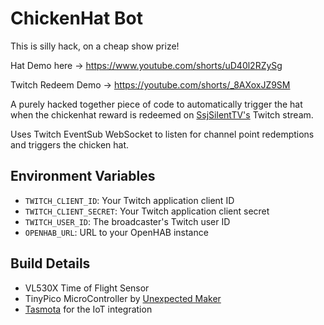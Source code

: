 # ChickenHat Bot

This is silly hack, on a cheap show prize!

Hat Demo here -> https://www.youtube.com/shorts/uD40l2RZySg

Twitch Redeem Demo -> https://youtube.com/shorts/_8AXoxJZ9SM

A purely hacked together piece of code to automatically trigger the hat when the chickenhat reward is redeemed on [SsjSilentTV's](https://www.twitch.tv/ssjsilenttv) Twitch stream.

Uses Twitch EventSub WebSocket to listen for channel point redemptions and triggers the chicken hat.

## Environment Variables

- `TWITCH_CLIENT_ID`: Your Twitch application client ID
- `TWITCH_CLIENT_SECRET`: Your Twitch application client secret
- `TWITCH_USER_ID`: The broadcaster's Twitch user ID
- `OPENHAB_URL`: URL to your OpenHAB instance

## Build Details
- VL530X Time of Flight Sensor
- TinyPico MicroController by [Unexpected Maker](https://unexpectedmaker.com/)
- [Tasmota](https://github.com/arendst/Tasmota) for the IoT integration
